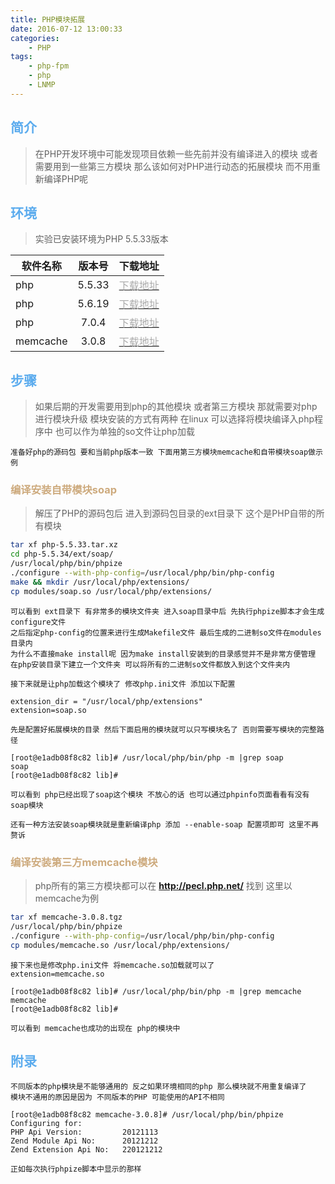 ```yaml
---
title: PHP模块拓展
date: 2016-07-12 13:00:33
categories: 
    - PHP
tags:
    - php-fpm
    - php
    - LNMP
---
```

## <font color='#5CACEE'>简介</font>
> 在PHP开发环境中可能发现项目依赖一些先前并没有编译进入的模块 或者需要用到一些第三方模块 那么该如何对PHP进行动态的拓展模块 而不用重新编译PHP呢
<!-- more -->


## <font color='#5CACEE'>环境</font>
> 实验已安装环境为PHP 5.5.33版本 

|软件名称|版本号|下载地址|
|-|:-:|-:|
|php|5.5.33|[<font color='#AAAAAA'>下载地址</font>](http://cn2.php.net/distributions/php-5.5.33.tar.xz)|
|php|5.6.19|[<font color='#AAAAAA'>下载地址</font>](http://cn2.php.net/distributions/php-5.6.19.tar.xz)|
|php|7.0.4|[<font color='#AAAAAA'>下载地址</font>](http://cn2.php.net/distributions/php-7.0.4.tar.xz)|
|memcache|3.0.8|[<font color='#AAAAAA'>下载地址</font>](http://pecl.php.net/get/memcache-3.0.8.tgz)|




## <font color='#5CACEE'>步骤</font>
> 如果后期的开发需要用到php的其他模块 或者第三方模块 那就需要对php进行模块升级
模块安装的方式有两种 在linux 可以选择将模块编译入php程序中 也可以作为单独的so文件让php加载

    准备好php的源码包 要和当前php版本一致 下面用第三方模块memcache和自带模块soap做示例

### <font color='#CDAA7D'>编译安装自带模块soap</font>
> 解压了PHP的源码包后 进入到源码包目录的ext目录下 这个是PHP自带的所有模块

```bash
tar xf php-5.5.33.tar.xz
cd php-5.5.34/ext/soap/
/usr/local/php/bin/phpize
./configure --with-php-config=/usr/local/php/bin/php-config
make && mkdir /usr/local/php/extensions/
cp modules/soap.so /usr/local/php/extensions/
```

    可以看到 ext目录下 有非常多的模块文件夹 进入soap目录中后 先执行phpize脚本才会生成configure文件
    之后指定php-config的位置来进行生成Makefile文件 最后生成的二进制so文件在modules目录内
    为什么不直接make install呢 因为make install安装到的目录感觉并不是非常方便管理
    在php安装目录下建立一个文件夹 可以将所有的二进制so文件都放入到这个文件夹内
    
    接下来就是让php加载这个模块了 修改php.ini文件 添加以下配置
    
    extension_dir = "/usr/local/php/extensions"
    extension=soap.so
    
    先是配置好拓展模块的目录 然后下面启用的模块就可以只写模块名了 否则需要写模块的完整路径
    
    [root@e1adb08f8c82 lib]# /usr/local/php/bin/php -m |grep soap
    soap
    [root@e1adb08f8c82 lib]#
    
    可以看到 php已经出现了soap这个模块 不放心的话 也可以通过phpinfo页面看看有没有soap模块
    
    还有一种方法安装soap模块就是重新编译php 添加 --enable-soap 配置项即可 这里不再赘诉

### <font color='#CDAA7D'>编译安装第三方memcache模块</font>
> php所有的第三方模块都可以在 **http://pecl.php.net/** 找到 这里以memcache为例

```bash
tar xf memcache-3.0.8.tgz
/usr/local/php/bin/phpize 
./configure --with-php-config=/usr/local/php/bin/php-config
cp modules/memcache.so /usr/local/php/extensions/
```

    接下来也是修改php.ini文件 将memcache.so加载就可以了
    extension=memcache.so
    
    [root@e1adb08f8c82 lib]# /usr/local/php/bin/php -m |grep memcache
    memcache
    [root@e1adb08f8c82 lib]#
    
    可以看到 memcache也成功的出现在 php的模块中 
    
    



## <font color='#5CACEE'>附录</font>
    
    不同版本的php模块是不能够通用的 反之如果环境相同的php 那么模块就不用重复编译了
    模块不通用的原因是因为 不同版本的PHP 可能使用的API不相同
    
    [root@e1adb08f8c82 memcache-3.0.8]# /usr/local/php/bin/phpize 
    Configuring for:
    PHP Api Version:         20121113
    Zend Module Api No:      20121212
    Zend Extension Api No:   220121212
    
    正如每次执行phpize脚本中显示的那样




